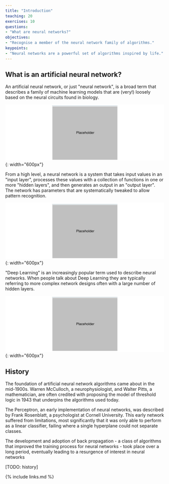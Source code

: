 ```yaml
---
title: "Introduction"
teaching: 20
exercises: 10
questions:
- "What are neural networks?"
objectives:
- "Recognise a member of the neural network family of algorithms."
keypoints:
- "Neural networks are a powerful set of algorithms inspired by life."
---
```


## What is an artificial neural network?

An artificial neural network, or just "neural network", is a broad term that describes a family of machine learning models that are (very!) loosely based on the neural circuits found in biology. 

![Neuron](../fig/neuron.png){: width="600px"}

From a high level, a neural network is a system that takes input values in an "input layer", processes these values with a collection of functions in one or more "hidden layers", and then generates an output in an "output layer". The network has parameters that are systematically tweaked to allow pattern recognition. 

![Simple neural network](../fig/simple_neural_network.png){: width="600px"}

"Deep Learning" is an increasingly popular term used to describe neural networks. When people talk about Deep Learning they are typically referring to more complex network designs often with a large number of hidden layers.

![Deep neural network](../fig/deep_neural_network.png){: width="600px"}

## History

The foundation of artificial neural network algorithms came about in the mid-1900s. Warren McCulloch, a neurophysiologist, and Walter Pitts, a mathematician, are often credited with proposing the model of threshold logic in 1943 that underpins the algorithms used today.

The Perceptron, an early implementation of neural networks, was described by Frank Rosenblatt, a psychologist at Cornell University. This early network suffered from limitations, most significantly that it was only able to perform as a linear classifier, failing where a single hyperplane could not separate classes.

The development and adoption of back propagation - a class of algorithms that improved the training process for neural networks - took place over a long period, eventually leading to a resurgence of interest in neural networks 

[TODO: history]

{% include links.md %}
